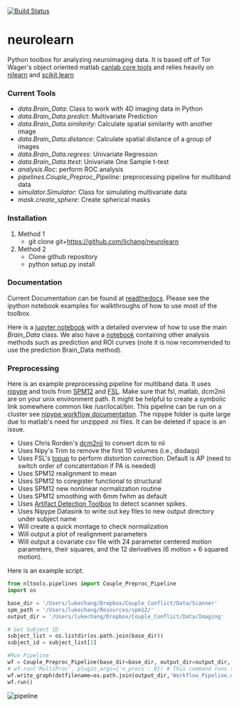 [![Build Status](https://api.travis-ci.org/ljchang/neurolearn.png)](https://travis-ci.org/ljchang/neurolearn/)

# neurolearn
Python toolbox for analyzing neuroimaging data.  It is based off of Tor Wager's object oriented matlab [canlab core tools](http://wagerlab.colorado.edu/tools) and relies heavily on [nilearn](http://nilearn.github.io) and [scikit learn](http://scikit-learn.org/stable/index.html)

### Current Tools
- *data.Brain_Data*: Class to work with 4D imaging data in Python
- *data.Brain_Data.predict*: Multivariate Prediction 
- *data.Brain_Data.similarity*: Calculate spatial similarity with another image
- *data.Brain_Data.distance*: Calculate spatial distance of a group of images
- *data.Brain_Data.regress*: Univariate Regression 
- *data.Brain_Data.ttest*: Univariate One Sample t-test 
- *analysis.Roc*: perform ROC analysis
- *pipelines.Couple_Preproc_Pipeline*: preprocessing pipeline for multiband data
- *simulator.Simulator*: Class for simulating multivariate data
- *mask.create_sphere*: Create spherical masks
### Installation
1. Method 1
   - git clone git+https://github.com/ljchang/neurolearn
2. Method 2
    - Clone github repository
    - python setup.py install

### Documentation
Current Documentation can be found at [readthedocs](http://neurolearn.readthedocs.org/en/latest).  Please see the ipython notebook examples for walkthroughs of how to use most of the toolbox.

Here is a [jupyter notebook](https://github.com/ljchang/neurolearn/blob/master/scripts/NLTools_Brain_Data_Class_Tutorial.ipynb) with a detailed overview of how to use the main *Brain_Data* class.  We also have a [notebook](https://github.com/ljchang/neurolearn/blob/master/scripts/Chang_ML_fMRI_Tutorial.ipynb) containing other analysis methods such as prediction and ROI curves (note it is now recommended to use the prediction Brain_Data method).

### Preprocessing

Here is an example preprocessing pipeline for multiband data.  It uses [nipype](http://nipy.org/nipype/) and tools from [SPM12](http://www.fil.ion.ucl.ac.uk/spm/software/spm12/) and [FSL](http://fsl.fmrib.ox.ac.uk/).  Make sure that fsl, matlab, dcm2nii are on your unix environment path.  It might be helpful to create a symbolic link somewhere common like /usr/local/bin.  This pipeline can be run on a cluster see [nipype workflow documentaiton](http://nipy.org/nipype/users/plugins.html).  The nipype folder is quite large due to matlab's need for unzipped .nii files.  It can be deleted if space is an issue.

 - Uses Chris Rorden's [dcm2nii](http://www.mccauslandcenter.sc.edu/mricro/mricron/dcm2nii.html) to convert dcm to nii
 - Uses Nipy's Trim to remove the first 10 volumes (i.e., disdaqs)
 - Uses FSL's [topup](http://fsl.fmrib.ox.ac.uk/fsl/fslwiki/TOPUP) to perform distortion correction.  Default is AP (need to switch order of concatentation if PA is needed)
 - Uses SPM12 realignment to mean
 - Uses SPM12 to coregister functional to structural
 - Uses SPM12 new nonlinear normalization routine
 - Uses SPM12 smoothing with 6mm fwhm as default
 - Uses [Artifact Detection Toolbox](http://www.nitrc.org/projects/artifact_detect/) to detect scanner spikes.
 - Uses Nipype Datasink to write out key files to new output directory under subject name
 - Will create a quick montage to check normalization
 - Will output a plot of realignment parameters
 - Will output a covariate csv file with 24 parameter centered motion parameters, their squares, and the 12 derivatives (6 motion + 6 squared motion).

Here is an example script.

``` python
from nltools.pipelines import Couple_Preproc_Pipeline
import os

base_dir = '/Users/lukechang/Dropbox/Couple_Conflict/Data/Scanner'
spm_path = '/Users/lukechang/Resources/spm12/'
output_dir = '/Users/lukechang/Dropbox/Couple_Conflict/Data/Imaging'

# Get Subject ID
subject_list = os.listdir(os.path.join(base_dir))
subject_id = subject_list[1]

#Run Pipeline
wf = Couple_Preproc_Pipeline(base_dir=base_dir, output_dir=output_dir, subject_id=subject_id, spm_path=spm_path)
# wf.run('MultiProc', plugin_args={'n_procs': 8}) # This command runs the pipeline in parallel (using 8 cores)
wf.write_graph(dotfilename=os.path.join(output_dir,'Workflow_Pipeline.dot'),format='png')
wf.run()
```
![pipeline](https://github.com/ljchang/neurolearn/blob/master/docs/img/Workflow_Pipeline.dot.png)




